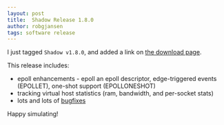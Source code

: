 ```yaml
---
layout: post
title:  Shadow Release 1.8.0
author: robgjansen
tags: software release
---
```


I just tagged `Shadow v1.8.0`, and added a link on [the download page][dlpage].

This release includes:

 + epoll enhancements - epoll an epoll descriptor, edge-triggered events (EPOLLET), one-shot support (EPOLLONESHOT)
 + tracking virtual host statistics (ram, bandwidth, and per-socket stats)
 + lots and lots of [bugfixes][m9issues]

Happy simulating!

[dlpage]: /download/
[m9issues]: https://github.com/shadow/shadow/issues?milestone=9&amp;page=1&amp;state=closed
